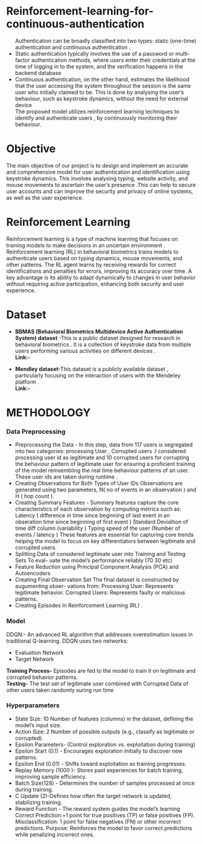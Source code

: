 # Reinforcement-learning-for-continuous-authentication  
<ul>Authentication can be broadly classified into two types: static (one-time) authentication and
continuous authentication .   
<li>Static authentication typically involves the use of a password or
multi-factor authentication methods, where users enter their credentials at the time of logging
in to the system, and the verification happens in the backend database  </li>
<li>Continuous authentication, on the other hand, estimates the likelihood that the user accessing the system throughout the session
is the same user who initially claimed to be. This is done by analysing the user’s behaviour,
such as keystroke dynamics, without the need for external device </li> 
The proposed model utilizes reinforcement learning techniques to identify and authenticate users , by continuously monitoring their behaviour.
</ul>

# Objective
The main objective  of our project is to design and implement an accurate and comprehensive model for user authentication and identification using  keystroke dynamics. This involves analysing
typing, website activity, and mouse movements to ascertain the user’s presence .This can help to secure user accounts and can improve the security and privacy of online systems, as well as the user experience.     
# Reinforcement Learning 
Reinforcement learning is a type of machine learning that focuses on training models to make decisions in an uncertain environment . Reinforcement learning (RL) in behavioral biometrics trains models to authenticate users based on typing dynamics, mouse movements, and other patterns. The RL agent learns by receiving rewards for correct identifications and penalties for errors, improving its accuracy over time. A key advantage is its ability to adapt dynamically to changes in user behavior without requiring active participation, enhancing both security and user experience.

# Dataset 
<ul>
<li>
 
  **BBMAS (Behavioral Biometrics Multidevice Active Authentication System) dataset** -This is a public dataset designed for research in behavioral biometrics .  It is a collection of keystroke
data from multiple users performing various activities on different devices .  
**Link:-** 

</li>
<li>
 
 **Mendley dataset**-This dataset is a publicly available dataset , particularly focusing on the interaction of users with the Mendeley platform .  
**Link:-** 
</li>
</ul>

# METHODOLOGY 

### Data Preprocessing 
<ul> 
<li> Preprocessing the Data - In this step, data from 117 users is segregated into two categories: processing User , Corrupted users .I considered processing user id as legitimate and 10 corrupted users for corrupting the behaviour pattern of legitimate user for ensuring a proficient training of the model remsembling
the real time behaviour patterns of an user. These user ids are taken during runtime .</li>
<li> Creating Observations for Both Types of User IDs Observations are generated using
two parameters, N( no of events in an observation ) and H ( hop count ).</li>
<li> Creating Summary Features - Summary features capture the core characteristics of each
observation by computing metrics such as: Latency ( difference in time since beginning of last
event in an obseration time since beginning of first event ) Standard Devialtion of time diff
column (variability ) Typing speed of the user (Number of events / latency ) These features are
essential for capturing core trends helping the model to focus on key differentiators
between legitimate and corrupted users.</li>
<li> Splitting Data of considered legitimate user into Training and Testing Sets To eval-
uate the model’s performance reliably (70 30 etc)</li>
<li> Feature Reduction using Principal Component Analysis (PCA) and  Autoencoders</li>
<li> Creating Final Observation Set The final dataset is constructed by augumenting obser-
vations from: Processing User: Represents legitimate behavior. Corrupted Users: Represents
faulty or malicious patterns.</li>
<li> Creating Episodes In Reinforcement Learning (RL) .</li>
</ul>


### Model
 
DDQN:- An advanced RL algorithm that addresses overestimation issues in traditional Q-learning. DDQN uses two networks:  
<ul>
  <li>Evaluation Network </li> 
  <li>Target Network</li>  
 </ul>
 
**Training Process-** Episodes are fed to the model to train it on legitimate and corrupted behavior
patterns.   
**Testing-** The test set of legitimate user combined with Corrupted Data of other users
taken randomly suring run time


### Hyperparameters
<ul>
 <li>  State Size: 10    
Number of features (columns) in the dataset, defining the model’s input size.</li>

<li>Action Size: 2  
Number of possible outputs (e.g., classify as legitimate or corrupted).
</li>
<li>
 Epsilon Parameters- (Control exploration vs. exploitation during training)
</li>
<li>
 Epsilon Start (0.1) - Encourages exploration initially to discover new patterns.
</li>
<li>
 Epsilon End (0.01) - Shifts toward exploitation as training progresses.
</li>
<li>
 Replay Memory (1000 )- Stores past experiences for batch training, improving sample efficiency.
</li>
<li>
Batch Size(128) - Determines the number of samples processed at once during training.
</li>
<li>
 C Update (2)-Defines how often the target network is updated, stabilizing training.
</li>
<li>
 Reward Function - The reward system guides the model’s learning  
Correct Prediction:+1 point for true positives (TP) or false positives (FP).  
Misclassification: 1 point for false negatives (FN) or other incorrect predictions.  
Purpose: Reinforces the model to favor correct predictions while penalizing incorrect ones.
</li>

</ul>





